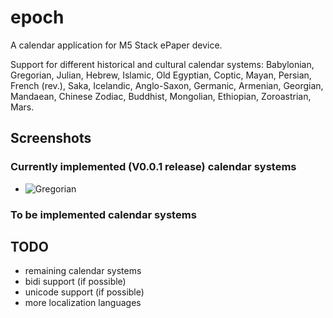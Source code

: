 # epoch

A calendar application for M5 Stack ePaper device.

Support for different historical and cultural calendar systems: Babylonian, Gregorian, Julian, Hebrew, Islamic, Old Egyptian, Coptic, Mayan, Persian, French (rev.), Saka, Icelandic, Anglo-Saxon, Germanic, Armenian, Georgian, Mandaean, Chinese Zodiac, Buddhist, Mongolian, Ethiopian, Zoroastrian, Mars.

## Screenshots

### Currently implemented (V0.0.1 release) calendar systems

* ![Gregorian](https://github.com/jsoeterbroek/epoch/blob/main/assets/gregorian.jpg)

### To be implemented calendar systems



## TODO
* remaining calendar systems
* bidi support (if possible)
* unicode support (if possible)
* more localization languages
